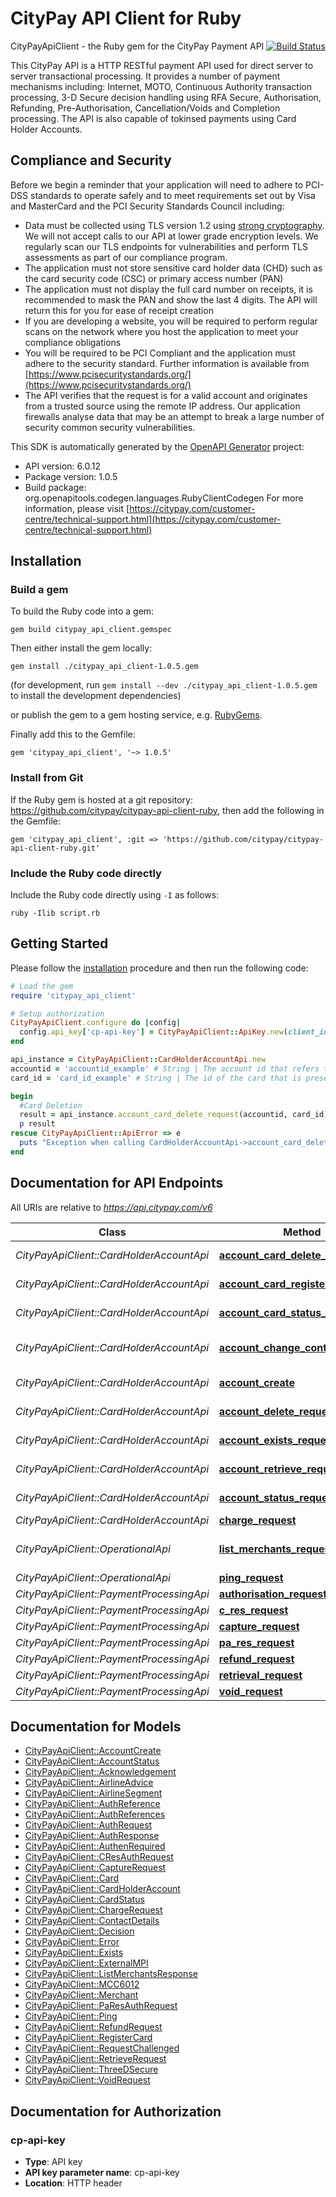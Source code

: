 # CityPay API Client for Ruby

CityPayApiClient - the Ruby gem for the CityPay Payment API
[![Build Status](https://travis-ci.org/citypay/citypay-api-client-ruby.svg?branch=master)](https://travis-ci.org/citypay/citypay-api-client-ruby)


This CityPay API is a HTTP RESTful payment API used for direct server to server transactional processing. It
provides a number of payment mechanisms including: Internet, MOTO, Continuous Authority transaction processing,
3-D Secure decision handling using RFA Secure, Authorisation, Refunding, Pre-Authorisation, Cancellation/Voids and
Completion processing. The API is also capable of tokinsed payments using Card Holder Accounts.

## Compliance and Security
<aside class=\"notice\">
  Before we begin a reminder that your application will need to adhere to PCI-DSS standards to operate safely
  and to meet requirements set out by Visa and MasterCard and the PCI Security Standards Council including:
</aside>

* Data must be collected using TLS version 1.2 using [strong cryptography](#enabled-tls-ciphers). We will not accept calls to our API at
  lower grade encryption levels. We regularly scan our TLS endpoints for vulnerabilities and perform TLS assessments
  as part of our compliance program.
* The application must not store sensitive card holder data (CHD) such as the card security code (CSC) or
  primary access number (PAN)
* The application must not display the full card number on receipts, it is recommended to mask the PAN
  and show the last 4 digits. The API will return this for you for ease of receipt creation
* If you are developing a website, you will be required to perform regular scans on the network where you host the
  application to meet your compliance obligations
* You will be required to be PCI Compliant and the application must adhere to the security standard. Further information
  is available from [https://www.pcisecuritystandards.org/](https://www.pcisecuritystandards.org/)
* The API verifies that the request is for a valid account and originates from a trusted source using the remote IP
  address. Our application firewalls analyse data that may be an attempt to break a large number of security common
  security vulnerabilities.


This SDK is automatically generated by the [OpenAPI Generator](https://openapi-generator.tech) project:

- API version: 6.0.12
- Package version: 1.0.5
- Build package: org.openapitools.codegen.languages.RubyClientCodegen
For more information, please visit [https://citypay.com/customer-centre/technical-support.html](https://citypay.com/customer-centre/technical-support.html)

## Installation

### Build a gem

To build the Ruby code into a gem:

```shell
gem build citypay_api_client.gemspec
```

Then either install the gem locally:

```shell
gem install ./citypay_api_client-1.0.5.gem
```

(for development, run `gem install --dev ./citypay_api_client-1.0.5.gem` to install the development dependencies)

or publish the gem to a gem hosting service, e.g. [RubyGems](https://rubygems.org/).

Finally add this to the Gemfile:

    gem 'citypay_api_client', '~> 1.0.5'

### Install from Git

If the Ruby gem is hosted at a git repository: https://github.com/citypay/citypay-api-client-ruby, then add the following in the Gemfile:

    gem 'citypay_api_client', :git => 'https://github.com/citypay/citypay-api-client-ruby.git'

### Include the Ruby code directly

Include the Ruby code directly using `-I` as follows:

```shell
ruby -Ilib script.rb
```

## Getting Started

Please follow the [installation](#installation) procedure and then run the following code:

```ruby
# Load the gem
require 'citypay_api_client'

# Setup authorization
CityPayApiClient.configure do |config|
  config.api_key['cp-api-key'] = CityPayApiClient::ApiKey.new(client_id: 'YourClientId', licence_key: 'YourLicenceKey').generate
end

api_instance = CityPayApiClient::CardHolderAccountApi.new
accountid = 'accountid_example' # String | The account id that refers to the customer's account no. This value will have been provided when setting up the card holder account.
card_id = 'card_id_example' # String | The id of the card that is presented by a call to retrieve a card holder account.

begin
  #Card Deletion
  result = api_instance.account_card_delete_request(accountid, card_id)
  p result
rescue CityPayApiClient::ApiError => e
  puts "Exception when calling CardHolderAccountApi->account_card_delete_request: #{e}"
end

```

## Documentation for API Endpoints

All URIs are relative to *https://api.citypay.com/v6*

Class | Method | HTTP request | Description
------------ | ------------- | ------------- | -------------
*CityPayApiClient::CardHolderAccountApi* | [**account_card_delete_request**](docs/CardHolderAccountApi.md#account_card_delete_request) | **DELETE** /account/{accountid}/card/{cardId} | Card Deletion
*CityPayApiClient::CardHolderAccountApi* | [**account_card_register_request**](docs/CardHolderAccountApi.md#account_card_register_request) | **POST** /account/{accountid}/register | Card Registration
*CityPayApiClient::CardHolderAccountApi* | [**account_card_status_request**](docs/CardHolderAccountApi.md#account_card_status_request) | **POST** /account/{accountid}/card/{cardId}/status | Card Status
*CityPayApiClient::CardHolderAccountApi* | [**account_change_contact_request**](docs/CardHolderAccountApi.md#account_change_contact_request) | **POST** /account/{accountid}/contact | Contact Details Update
*CityPayApiClient::CardHolderAccountApi* | [**account_create**](docs/CardHolderAccountApi.md#account_create) | **POST** /account/create | Account Create
*CityPayApiClient::CardHolderAccountApi* | [**account_delete_request**](docs/CardHolderAccountApi.md#account_delete_request) | **DELETE** /account/{accountid} | Account Deletion
*CityPayApiClient::CardHolderAccountApi* | [**account_exists_request**](docs/CardHolderAccountApi.md#account_exists_request) | **GET** /account-exists/{accountid} | Account Exists
*CityPayApiClient::CardHolderAccountApi* | [**account_retrieve_request**](docs/CardHolderAccountApi.md#account_retrieve_request) | **GET** /account/{accountid} | Account Retrieval
*CityPayApiClient::CardHolderAccountApi* | [**account_status_request**](docs/CardHolderAccountApi.md#account_status_request) | **POST** /account/{accountid}/status | Account Status
*CityPayApiClient::CardHolderAccountApi* | [**charge_request**](docs/CardHolderAccountApi.md#charge_request) | **POST** /charge | Charge
*CityPayApiClient::OperationalApi* | [**list_merchants_request**](docs/OperationalApi.md#list_merchants_request) | **GET** /merchants/{clientid} | List Merchants Request
*CityPayApiClient::OperationalApi* | [**ping_request**](docs/OperationalApi.md#ping_request) | **POST** /ping | Ping Request
*CityPayApiClient::PaymentProcessingApi* | [**authorisation_request**](docs/PaymentProcessingApi.md#authorisation_request) | **POST** /authorise | Authorisation
*CityPayApiClient::PaymentProcessingApi* | [**c_res_request**](docs/PaymentProcessingApi.md#c_res_request) | **POST** /cres | CRes
*CityPayApiClient::PaymentProcessingApi* | [**capture_request**](docs/PaymentProcessingApi.md#capture_request) | **POST** /capture | Capture
*CityPayApiClient::PaymentProcessingApi* | [**pa_res_request**](docs/PaymentProcessingApi.md#pa_res_request) | **POST** /pares | PaRes
*CityPayApiClient::PaymentProcessingApi* | [**refund_request**](docs/PaymentProcessingApi.md#refund_request) | **POST** /refund | Refund
*CityPayApiClient::PaymentProcessingApi* | [**retrieval_request**](docs/PaymentProcessingApi.md#retrieval_request) | **POST** /retrieve | Retrieval
*CityPayApiClient::PaymentProcessingApi* | [**void_request**](docs/PaymentProcessingApi.md#void_request) | **POST** /void | Void


## Documentation for Models

 - [CityPayApiClient::AccountCreate](docs/AccountCreate.md)
 - [CityPayApiClient::AccountStatus](docs/AccountStatus.md)
 - [CityPayApiClient::Acknowledgement](docs/Acknowledgement.md)
 - [CityPayApiClient::AirlineAdvice](docs/AirlineAdvice.md)
 - [CityPayApiClient::AirlineSegment](docs/AirlineSegment.md)
 - [CityPayApiClient::AuthReference](docs/AuthReference.md)
 - [CityPayApiClient::AuthReferences](docs/AuthReferences.md)
 - [CityPayApiClient::AuthRequest](docs/AuthRequest.md)
 - [CityPayApiClient::AuthResponse](docs/AuthResponse.md)
 - [CityPayApiClient::AuthenRequired](docs/AuthenRequired.md)
 - [CityPayApiClient::CResAuthRequest](docs/CResAuthRequest.md)
 - [CityPayApiClient::CaptureRequest](docs/CaptureRequest.md)
 - [CityPayApiClient::Card](docs/Card.md)
 - [CityPayApiClient::CardHolderAccount](docs/CardHolderAccount.md)
 - [CityPayApiClient::CardStatus](docs/CardStatus.md)
 - [CityPayApiClient::ChargeRequest](docs/ChargeRequest.md)
 - [CityPayApiClient::ContactDetails](docs/ContactDetails.md)
 - [CityPayApiClient::Decision](docs/Decision.md)
 - [CityPayApiClient::Error](docs/Error.md)
 - [CityPayApiClient::Exists](docs/Exists.md)
 - [CityPayApiClient::ExternalMPI](docs/ExternalMPI.md)
 - [CityPayApiClient::ListMerchantsResponse](docs/ListMerchantsResponse.md)
 - [CityPayApiClient::MCC6012](docs/MCC6012.md)
 - [CityPayApiClient::Merchant](docs/Merchant.md)
 - [CityPayApiClient::PaResAuthRequest](docs/PaResAuthRequest.md)
 - [CityPayApiClient::Ping](docs/Ping.md)
 - [CityPayApiClient::RefundRequest](docs/RefundRequest.md)
 - [CityPayApiClient::RegisterCard](docs/RegisterCard.md)
 - [CityPayApiClient::RequestChallenged](docs/RequestChallenged.md)
 - [CityPayApiClient::RetrieveRequest](docs/RetrieveRequest.md)
 - [CityPayApiClient::ThreeDSecure](docs/ThreeDSecure.md)
 - [CityPayApiClient::VoidRequest](docs/VoidRequest.md)


## Documentation for Authorization


### cp-api-key


- **Type**: API key
- **API key parameter name**: cp-api-key
- **Location**: HTTP header

